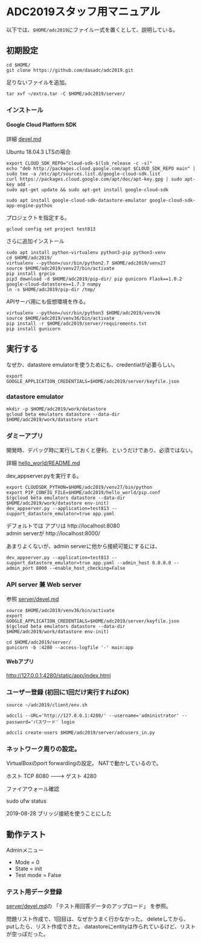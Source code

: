 ADC2019スタッフ用マニュアル
=============================


以下では、`$HOME/adc2019`にファイル一式を置くとして、説明している。


初期設定
--------

```
cd $HOME/
git clone https://github.com/dasadc/adc2019.git
```

足りないファイルを追加。

```
tar xvf ~/extra.tar -C $HOME/adc2019/server/
```

### インストール

#### Google Cloud Platform SDK

詳細 [devel.md](devel.md)

Ubuntu 18.04.3 LTSの場合

```
export CLOUD_SDK_REPO="cloud-sdk-$(lsb_release -c -s)"
echo "deb http://packages.cloud.google.com/apt $CLOUD_SDK_REPO main" | sudo tee -a /etc/apt/sources.list.d/google-cloud-sdk.list
curl https://packages.cloud.google.com/apt/doc/apt-key.gpg | sudo apt-key add -
sudo apt-get update && sudo apt-get install google-cloud-sdk

sudo apt install google-cloud-sdk-datastore-emulator google-cloud-sdk-app-engine-python
```

プロジェクトを指定する。

```
gcloud config set project test813
```


さらに追加インストール


```
sudo apt install python-virtualenv python3-pip python3-venv
cd $HOME/adc2019/
virtualenv --python=/usr/bin/python2.7 $HOME/adc2019/venv27
source $HOME/adc2019/venv27/bin/activate
pip install grpcio
pip3 download -d $HOME/adc2019/pip-dir/ pip gunicorn Flask==1.0.2 google-cloud-datastore==1.7.3 numpy
ln -s $HOME/adc2019/pip-dir /tmp/
```



APIサーバ用にも仮想環境を作る。

```
virtualenv --python=/usr/bin/python3 $HOME/adc2019/venv36
source $HOME/adc2019/venv36/bin/activate
pip install -r $HOME/adc2019/server/requirements.txt
pip install gunicorn
```



実行する
--------

なぜか、datastore emulatorを使うためにも、credentialが必要らしい。

```
export GOOGLE_APPLICATION_CREDENTIALS=$HOME/adc2019/server/keyfile.json
```

### datastore emulator

```
mkdir -p $HOME/adc2019/work/datastore
gcloud beta emulators datastore --data-dir $HOME/adc2019/work/datastore start
```


### ダミーアプリ

開発時、デバッグ時に実行しておくと便利、というだけであり、必須ではない。

詳細 [hello_world/README.md](hello_world/README.md)

dev_appserver.pyを実行する。

```
export CLOUDSDK_PYTHON=$HOME/adc2019/venv27/bin/python
export PIP_CONFIG_FILE=$HOME/adc2019/hello_world/pip.conf
$(gcloud beta emulators datastore --data-dir $HOME/adc2019/work/datastore env-init)
dev_appserver.py --application=test813 --support_datastore_emulator=true app.yaml 
```

デフォルトでは
アプリは http://localhost:8080  
admin serverが http://localhost:8000/

あまりよくないが、admin serverに他から接続可能にするには、

```
dev_appserver.py --application=test813 --support_datastore_emulator=true app.yaml --admin_host 0.0.0.0 --admin_port 8000 --enable_host_checking=False
```


### API server 兼 Web server

参照 [server/devel.md](server/devel.md)

```
source $HOME/adc2019/venv36/bin/activate
export GOOGLE_APPLICATION_CREDENTIALS=$HOME/adc2019/server/keyfile.json
$(gcloud beta emulators datastore --data-dir $HOME/adc2019/work/datastore env-init)
```

```
cd $HOME/adc2019/server/
gunicorn -b :4280 --access-logfile '-' main:app
```

#### Webアプリ

http://127.0.0.1:4280/static/app/index.html


### ユーザー登録 (初回に1回だけ実行すればOK)

```
source ~/adc2019/client/env.sh

adccli --URL='http://127.0.0.1:4280/' --username='administrator' --password='パスワード' login

adccli create-users $HOME/adc2019/server/adcusers_in.py
```


### ネットワーク周りの設定。

VirtualBoxのport forwardingの設定。
NATで動かしているので。

ホスト TCP 8080 ---> ゲスト 4280

ファイアウォール確認

sudo ufw status

2019-08-28 ブリッジ接続を使うことにした


動作テスト
--------

Adminメニュー

- Mode = 0
- State = init
- Test mode = False


### テスト用データ登録

[server/devel.md](server/devel.md)の
「テスト用回答データのアップロード」
を参照。

問題リスト作成で、1回目は、なぜかうまく行かなかった。
deleteしてから、putしたら、リスト作成できた。
datastoreにentityは作られているけど、リストが空っぽだった。

